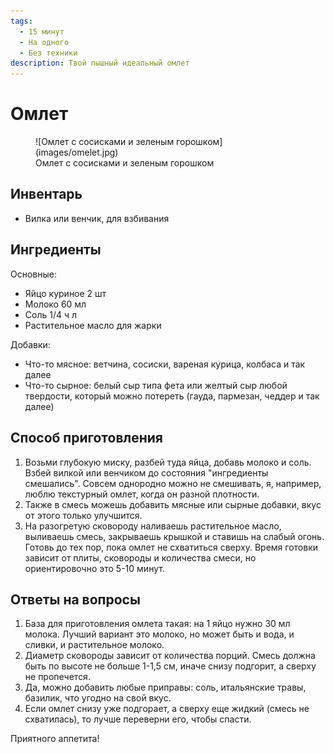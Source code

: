 ```yaml
---
tags:
  - 15 минут
  - На одного
  - Без техники
description: Твой пышный идеальный омлет
---
```

# Омлет

<figure markdown="span">
  ![Омлет с сосисками и зеленым горошком](images/omelet.jpg)
  <figcaption>Омлет с сосисками и зеленым горошком</figcaption>
</figure>

## Инвентарь

- Вилка или венчик, для взбивания

## Ингредиенты

Основные:

- Яйцо куриное 2 шт
- Молоко 60 мл
- Соль 1/4 ч л
- Растительное масло для жарки

Добавки:

- Что-то мясное: ветчина, сосиски, вареная курица, колбаса и так далее
- Что-то сырное: белый сыр типа фета или желтый сыр любой твердости, который можно потереть (гауда, пармезан, чеддер и так далее)

## Способ приготовления

1. Возьми глубокую миску, разбей туда яйца, добавь молоко и соль. Взбей вилкой или венчиком до состояния "ингредиенты смешались". Совсем однородно можно не смешивать, я, например, люблю текстурный омлет, когда он разной плотности.
1. Также в смесь можешь добавить мясные или сырные добавки, вкус от этого только улучшится.
1. На разогретую сковороду наливаешь растительное масло, выливаешь смесь, закрываешь крышкой и ставишь на слабый огонь. Готовь до тех пор, пока омлет не схватиться сверху. Время готовки зависит от плиты, сковороды и количества смеси, но ориентировочно это 5-10 минут.

## Ответы на вопросы

1. База для приготовления омлета такая: на 1 яйцо нужно 30 мл молока. Лучший вариант это молоко, но может быть и вода, и сливки, и растительное молоко.  
1. Диаметр сковороды зависит от количества порций. Смесь должна быть по высоте не больше 1-1,5 см, иначе снизу подгорит, а сверху не пропечется.
1. Да, можно добавить любые приправы: соль, итальянские травы, базилик, что угодно на свой вкус.
1. Если омлет снизу уже подгорает, а сверху еще жидкий (смесь не схватилась), то лучше переверни его, чтобы спасти.

Приятного аппетита!